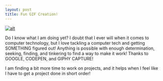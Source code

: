 ```yaml
---
layout: post
title: Fun GIF Creation!
---
```


[![alt](https://media.giphy.com/media/MaOVL6YB2R9UjjN0W5/giphy.gif)](http://www.heartandhandstraining.com)

Do I know what I am doing yet? I doubt that I ever will when it comes to computer technology, but I love tackling a computer tech and getting SOMETHING figured out! Anything is possible with enough determination, seeking, finding, and tinkering to find a way to make it work! Thanks to GOOGLE, CODEPEN, and GIPHY CAPTURE!

I am finding a bit more time to work on projects, and it helps when I feel like I have to get a project done in short order!
